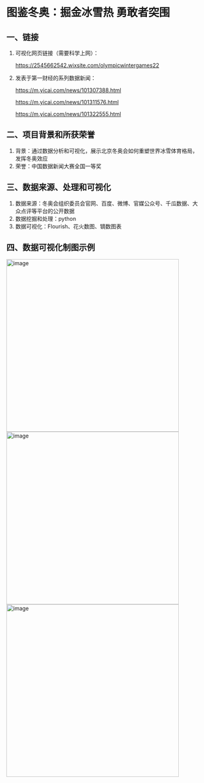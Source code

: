 # 图鉴冬奥：掘金冰雪热 勇敢者突围
## 一、链接
1. 可视化网页链接（需要科学上网）：
   
   https://2545662542.wixsite.com/olympicwintergames22
3. 发表于第一财经的系列数据新闻：
   
   https://m.yicai.com/news/101307388.html
   
   https://m.yicai.com/news/101311576.html
   
   https://m.yicai.com/news/101322555.html

## 二、项目背景和所获荣誉
1. 背景：通过数据分析和可视化，展示北京冬奥会如何重塑世界冰雪体育格局，发挥冬奥效应
2. 荣誉：中国数据新闻大赛全国一等奖

## 三、数据来源、处理和可视化
1. 数据来源：冬奥会组织委员会官网、百度、微博、官媒公众号、千瓜数据、大众点评等平台的公开数据
2. 数据挖掘和处理：python
3. 数据可视化：Flourish、花火数图、镝数图表

## 四、数据可视化制图示例
<img width="450" height="450" alt="image" src="https://github.com/user-attachments/assets/e49e2de0-3980-4e30-9b61-e17c9fc42249" /> 
<img width="450" height="450" alt="image" src="https://github.com/user-attachments/assets/5a87640b-7912-44e0-91ba-9df039eae6d5" />
<img width="450" height="450" alt="image" src="https://github.com/user-attachments/assets/e8625817-5afc-420b-ba60-1124bbf88739" />
